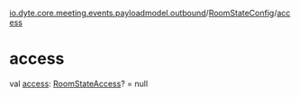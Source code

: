 [io.dyte.core.meeting.events.payloadmodel.outbound](../index.md)/[RoomStateConfig](index.md)/[access](access.md)

# access


val [access](access.md): [RoomStateAccess](../-room-state-access/index.md)? = null
